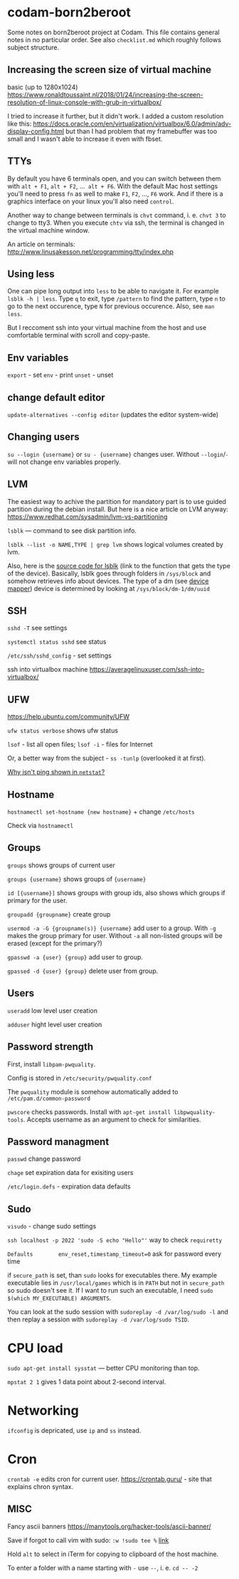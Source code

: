 # codam-born2beroot

Some notes on born2beroot project at Codam.
This file contains general notes in no particular order.
See also `checklist.md` which roughly follows subject structure.

## Increasing the screen size of virtual machine

basic (up to 1280x1024) https://www.ronaldtoussaint.nl/2018/01/24/increasing-the-screen-resolution-of-linux-console-with-grub-in-virtualbox/

I tried to increase it further, but it didn't work. I added a custom resolution like this: https://docs.oracle.com/en/virtualization/virtualbox/6.0/admin/adv-display-config.html but than I had problem that my framebuffer was too small and I wasn't able to increase it even with fbset.

## TTYs

By default you have 6 terminals open, and you can switch between them with
`alt + F1`, `alt + F2`, ...` alt + F6`. With the default Mac host settings you'll need to press `fn` as well to make `F1`, `F2`, …, `F6` work. And if there is a graphics interface on your linux you'll also need `control`.

Another way to change between terminals is `chvt` command, i. e. `chvt 3` to change to tty3. When you execute `chtv` via ssh, the terminal is changed in the virtual machine window.

An article on terminals: http://www.linusakesson.net/programming/tty/index.php 

## Using less

One can pipe long output into `less` to be able to navigate it. For example `lsblk -h | less`. Type `q` to exit, type `/pattern` to find the pattern, type `n` to go to the next occurence, type `N` for previous occurence. Also, see `man less`.

But I reccoment ssh into your virtual machine from the host and use comfortable terminal with scroll and copy-paste.

## Env variables

`export` - set
`env` - print
`unset` - unset

## change default editor

`update-alternatives --config editor` (updates the editor system-wide)

## Changing users

`su --login {username}` or `su - {username}` changes user. Without `--login`/`-` will not change env variables properly.

## LVM

The easiest way to achive the partition for mandatory part is to use guided partition during the debian install. But here is a nice article on LVM anyway: https://www.redhat.com/sysadmin/lvm-vs-partitioning

`lsblk` — command to see disk partition info.

`lsblk --list -o NAME,TYPE | grep lvm` shows logical volumes created by lvm.

Also, here is the [source code for lsblk](https://github.com/util-linux/util-linux/blob/master/misc-utils/lsblk.c#L417-L471) (link to the function that gets the type of the device). Basically, lsblk goes through folders in `/sys/block` and somehow retrieves info about devices. The type of a dm (see [device mapper](https://en.wikipedia.org/wiki/Device_mapper)) device is determined by looking at `/sys/block/dm-1/dm/uuid`


## SSH

`sshd -T` see settings

`systemctl status sshd` see status

`/etc/ssh/sshd_config` - set settings

ssh into virtualbox machine https://averagelinuxuser.com/ssh-into-virtualbox/

## UFW

https://help.ubuntu.com/community/UFW

`ufw status verbose` shows ufw status

`lsof` - list all open files; `lsof -i` - files for Internet

Or, a better way from the subject - `ss -tunlp` (overlooked it at first).

[Why isn't ping shown in `netstat`?](https://www.quora.com/Why-doesnt-the-netstat-command-display-any-information-about-ICMP-connections)

## Hostname

`hostnamectl set-hostname {new hostname}` + change `/etc/hosts`

Check via `hostnamectl`

## Groups

`groups` shows groups of current user

`groups {username}` shows groups of `{username}`

`id [{username}]` shows groups with group ids, also shows which groups if primary for the user.

`groupadd {groupname}` create group

`usermod -a -G {groupname(s)} {username}` add user to a group. With `-g` makes the group primary for user. Without `-a` all non-listed groups will be erased (except for the primary?)

`gpasswd -a {user} {group}` add user to group.

`gpassed -d {user} {group}` delete user from group.

## Users

`useradd` low level user creation

`adduser` hight level user creation


## Password strength

First, install `libpam-pwquality`.

Config is stored in `/etc/security/pwquality.conf`

The `pwquality` module is somehow automatically added to `/etc/pam.d/common-password`

`pwscore` checks passwords. Install with `apt-get install libpwquality-tools`. Accepts username as an argument to check for similarities.

## Password managment

`passwd` change password

`chage` set expiration data for exisiting users

`/etc/login.defs` - expiration data defaults

## Sudo

`visudo` - change sudo settings

`ssh localhost -p 2022 'sudo -S echo "Hello"'` way to check `requiretty`

`Defaults        env_reset,timestamp_timeout=0` ask for password every time

if `secure_path` is set, than `sudo` looks for executables there. My example executable lies in `/usr/local/games` which is in `PATH` but not in `secure_path` so sudo doesn't see it. If I want to run such an executable, I need `sudo $(which MY_EXECUTABLE) ARGUMENTS`.

You can look at the sudo session with `sudoreplay -d /var/log/sudo -l` and then replay a session with `sudoreplay -d /var/log/sudo TSID`.


# CPU load

`sudo apt-get install sysstat` — better CPU monitoring than top.

`mpstat 2 1` gives 1 data point about 2-second interval.

# Networking

`ifconfig` is depricated, use `ip` and `ss` instead.

# Cron

`crontab -e` edits cron for current user. https://crontab.guru/ - site that explains chron syntax.

## MISC

Fancy ascii banners https://manytools.org/hacker-tools/ascii-banner/

Save if forgot to call vim with sudo: `:w !sudo tee %` [link](https://www.cyberciti.biz/faq/vim-vi-text-editor-save-file-without-root-permission/)

Hold `alt` to select in iTerm for copying to clipboard of the host machine.

To enter a folder with a name starting with `-` use `--`, i. e. `cd -- -2`